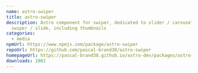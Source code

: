 ```yaml
---
name: astro-swiper
title: astro-swiper
description: Astro component for swiper, dedicated to slider / carousel / photo
  swiper / slide, including thumbnails
categories:
  - media
npmUrl: https://www.npmjs.com/package/astro-swiper
repoUrl: https://github.com/pascal-brand38/astro-swiper
homepageUrl: https://pascal-brand38.github.io/astro-dev/packages/astro-swiper/
downloads: 1081
---
```

